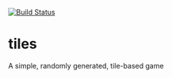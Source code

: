[![Build Status](https://travis-ci.org/dvicklund/tiles.svg)](https://travis-ci.org/dvicklund/tiles)

# tiles
A simple, randomly generated, tile-based game

